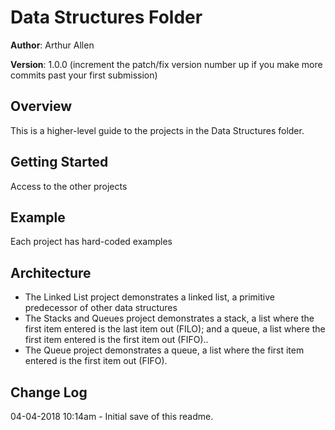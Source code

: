 # Data Structures Folder

**Author**: Arthur Allen

**Version**: 1.0.0 (increment the patch/fix version number up if you make more commits past your first submission)

## Overview
<!-- Provide a high level overview of what this application is and why you are building it, beyond the fact that it's an assignment for a Code Fellows 401 class. (i.e. What's your problem domain?) -->
This is a higher-level guide to the projects in the Data Structures folder.

## Getting Started
<!-- What are the steps that a user must take in order to build this app on their own machine and get it running? -->
Access to the other projects

## Example
<!-- Show them what looks like and how how to use the application.  -->
Each project has hard-coded examples

## Architecture
<!-- Provide a detailed description of the application design. What technologies (languages, libraries, etc) you're using, and any other relevant design information. -->
+ The Linked List project demonstrates a linked list, a primitive predecessor of other data structures
+ The Stacks and Queues project demonstrates a stack, a list where the first item entered is the last item out (FILO); and a queue, a list where the first item entered is the first item out (FIFO)..
+ The Queue project demonstrates a queue, a list where the first item entered is the first item out (FIFO).


## Change Log
<!-- Use this are to document the iterative changes made to your application as each feature is successfully implemented. Use time stamps. Here's an example:

01-01-2001 4:59pm - Added functionality to add and delete some things. -->
04-04-2018 10:14am - Initial save of this readme.
